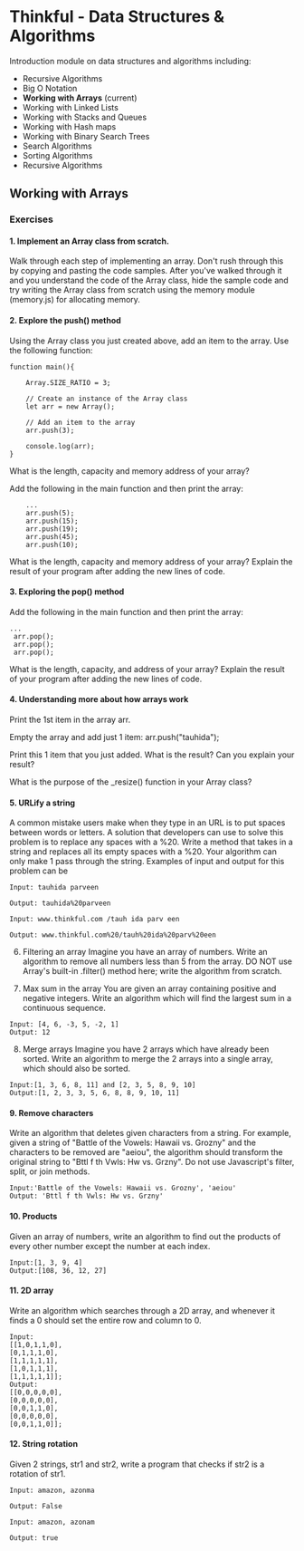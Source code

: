 # Thinkful - Data Structures & Algorithms

Introduction module on data structures and algorithms including:

- Recursive Algorithms
- Big O Notation
- **Working with Arrays** (current)
- Working with Linked Lists
- Working with Stacks and Queues
- Working with Hash maps
- Working with Binary Search Trees
- Search Algorithms
- Sorting Algorithms
- Recursive Algorithms

## Working with Arrays

### Exercises

#### 1. Implement an Array class from scratch.

Walk through each step of implementing an array. Don't rush through this by copying and pasting the code samples. After you've walked through it and you understand the code of the Array class, hide the sample code and try writing the Array class from scratch using the memory module (memory.js) for allocating memory.

#### 2. Explore the push() method

Using the Array class you just created above, add an item to the array. Use the following function:

```
function main(){

    Array.SIZE_RATIO = 3;

    // Create an instance of the Array class
    let arr = new Array();

    // Add an item to the array
    arr.push(3);

    console.log(arr);
}
```

What is the length, capacity and memory address of your array?

Add the following in the main function and then print the array:

```
    ...
    arr.push(5);
    arr.push(15);
    arr.push(19);
    arr.push(45);
    arr.push(10);
```

What is the length, capacity and memory address of your array? Explain the result of your program after adding the new lines of code.

#### 3. Exploring the pop() method

Add the following in the main function and then print the array:

```
...
 arr.pop();
 arr.pop();
 arr.pop();
```

What is the length, capacity, and address of your array? Explain the result of your program after adding the new lines of code.

#### 4. Understanding more about how arrays work

Print the 1st item in the array arr.

Empty the array and add just 1 item: arr.push("tauhida");

Print this 1 item that you just added. What is the result? Can you explain your result?

What is the purpose of the \_resize() function in your Array class?

#### 5. URLify a string

A common mistake users make when they type in an URL is to put spaces between words or letters. A solution that developers can use to solve this problem is to replace any spaces with a %20. Write a method that takes in a string and replaces all its empty spaces with a %20. Your algorithm can only make 1 pass through the string. Examples of input and output for this problem can be

```
Input: tauhida parveen

Output: tauhida%20parveen

Input: www.thinkful.com /tauh ida parv een

Output: www.thinkful.com%20/tauh%20ida%20parv%20een
```

6. Filtering an array
   Imagine you have an array of numbers. Write an algorithm to remove all numbers less than 5 from the array. DO NOT use Array's built-in .filter() method here; write the algorithm from scratch.

7. Max sum in the array
   You are given an array containing positive and negative integers. Write an algorithm which will find the largest sum in a continuous sequence.

```
Input: [4, 6, -3, 5, -2, 1]
Output: 12
```

8. Merge arrays
   Imagine you have 2 arrays which have already been sorted. Write an algorithm to merge the 2 arrays into a single array, which should also be sorted.

```
Input:[1, 3, 6, 8, 11] and [2, 3, 5, 8, 9, 10]
Output:[1, 2, 3, 3, 5, 6, 8, 8, 9, 10, 11]
```

#### 9. Remove characters

Write an algorithm that deletes given characters from a string. For example, given a string of "Battle of the Vowels: Hawaii vs. Grozny" and the characters to be removed are "aeiou", the algorithm should transform the original string to "Bttl f th Vwls: Hw vs. Grzny". Do not use Javascript's filter, split, or join methods.

```
Input:'Battle of the Vowels: Hawaii vs. Grozny', 'aeiou'
Output: 'Bttl f th Vwls: Hw vs. Grzny'
```

#### 10. Products

Given an array of numbers, write an algorithm to find out the products of every other number except the number at each index.

```
Input:[1, 3, 9, 4]
Output:[108, 36, 12, 27]
```

#### 11. 2D array

Write an algorithm which searches through a 2D array, and whenever it finds a 0 should set the entire row and column to 0.

```
Input:
[[1,0,1,1,0],
[0,1,1,1,0],
[1,1,1,1,1],
[1,0,1,1,1],
[1,1,1,1,1]];
Output:
[[0,0,0,0,0],
[0,0,0,0,0],
[0,0,1,1,0],
[0,0,0,0,0],
[0,0,1,1,0]];
```

#### 12. String rotation

Given 2 strings, str1 and str2, write a program that checks if str2 is a rotation of str1.

```
Input: amazon, azonma

Output: False

Input: amazon, azonam

Output: true
```
